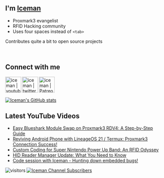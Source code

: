 ## I'm [Iceman][website]

- Proxmark3 evangelist
- RFID Hacking community
- Uses four spaces instead of `<tab>`

Contributes quite a bit to open source projects

<br />

## Connect with me

[<img align="left" alt="iceman | youtube" height="50px" src="https://upload.wikimedia.org/wikipedia/commons/0/09/YouTube_full-color_icon_%282017%29.svg" />][youtube]
[<img align="left" alt="iceman | twitter" height="50px" src="https://upload.wikimedia.org/wikipedia/commons/thumb/6/6b/Twitter_Logo_Blue.png/640px-Twitter_Logo_Blue.png" />][twitter]
[<img align="left" alt="iceman | Patreon" height="50px" src="https://upload.wikimedia.org/wikipedia/commons/5/5a/Patreon_logomark.svg" />][patreon]

<br /><br /><br />

[![Iceman's GitHub stats](https://github-readme-stats.vercel.app/api?username=iceman1001&show_icons=true&theme=calm)](https://github.com/anuraghazra/github-readme-stats)


## Latest YouTube Videos
<!-- YOUTUBE:START -->
- [Easy Blueshark Module Swap on Proxmark3 RDV4: A Step-by-Step Guide](https://www.youtube.com/watch?v=ofEUMZ0fa1c)
- [Reviving Android Phone with LineageOS 21 / Termux:  Proxmark3 Connection Success!](https://www.youtube.com/watch?v=PqnO2S98qDA)
- [Custom Coding for Super Nintendo Power Up Band: An RFID Odyssey](https://www.youtube.com/watch?v=IW4AhQDrBPo)
- [HID Reader Manager Update: What You Need to Know](https://www.youtube.com/watch?v=xkpJ9Dz6QnI)
- [Code session with Iceman - Hunting down embedded bugs!](https://www.youtube.com/watch?v=9CN0qOCIwNg)
<!-- YOUTUBE:END -->

[website]: http://www.icedev.se
[twitter]: https://twitter.com/herrmann1001
[youtube]: https://www.youtube.com/c/ChrisHerrmann1001
[patreon]: https://www.patreon.com/iceman1001


![visitors](https://visitor-badge.laobi.icu/badge?page_id=iceman1001.iceman1001)
[![Iceman Channel Subscribers](https://img.shields.io/youtube/channel/subscribers/UCwukH1pDTWsv2DuT18dE1RA)](https://www.youtube.com/@iceman1001/)

